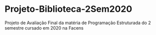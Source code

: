 # Projeto-Biblioteca-2Sem2020
Projeto de Avaliação Final da matéria de Programação Estruturada do 2 semestre cursado em 2020 na Facens
